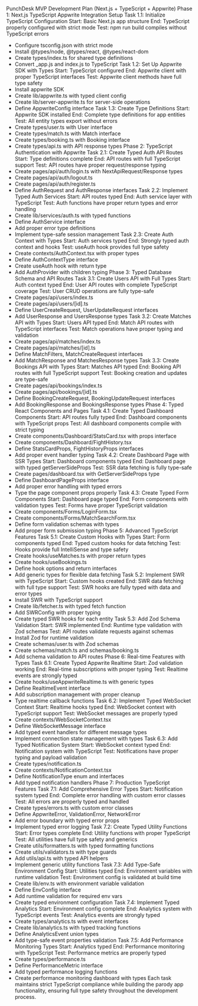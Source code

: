 PunchDesk MVP Development Plan (Next.js + TypeScript + Appwrite)
Phase 1: Next.js TypeScript Appwrite Integration Setup
Task 1.1: Initialize TypeScript Configuration
Start: Basic Next.js app structure
End: TypeScript properly configured with strict mode
Test: npm run build compiles without TypeScript errors
- Configure tsconfig.json with strict mode
- Install @types/node, @types/react, @types/react-dom
- Create types/index.ts for shared type definitions
- Convert _app.js and index.js to TypeScript
Task 1.2: Set Up Appwrite SDK with Types
Start: TypeScript configured
End: Appwrite client with proper TypeScript interfaces
Test: Appwrite client methods have full type safety
- Install appwrite SDK
- Create lib/appwrite.ts with typed client config
- Create lib/server-appwrite.ts for server-side operations
- Define AppwriteConfig interface
Task 1.3: Create Type Definitions
Start: Appwrite SDK installed
End: Complete type definitions for app entities
Test: All entity types export without errors
- Create types/user.ts with User interface
- Create types/match.ts with Match interface  
- Create types/booking.ts with Booking interface
- Create types/api.ts with API response types
Phase 2: TypeScript Authentication with Appwrite
Task 2.1: Create Typed Auth API Routes
Start: Type definitions complete
End: API routes with full TypeScript support
Test: API routes have proper request/response typing
- Create pages/api/auth/login.ts with NextApiRequest/Response types
- Create pages/api/auth/logout.ts
- Create pages/api/auth/register.ts
- Define AuthRequest and AuthResponse interfaces
Task 2.2: Implement Typed Auth Services
Start: API routes typed
End: Auth service layer with TypeScript
Test: Auth functions have proper return types and error handling
- Create lib/services/auth.ts with typed functions
- Define AuthService interface
- Add proper error type definitions
- Implement type-safe session management
Task 2.3: Create Auth Context with Types
Start: Auth services typed
End: Strongly typed auth context and hooks
Test: useAuth hook provides full type safety
- Create contexts/AuthContext.tsx with proper types
- Define AuthContextType interface
- Create useAuth hook with return type
- Add AuthProvider with children typing
Phase 3: Typed Database Schema and API Routes
Task 3.1: Create Users API with Full Types
Start: Auth context typed
End: User API routes with complete TypeScript coverage
Test: User CRUD operations are fully type-safe
- Create pages/api/users/index.ts
- Create pages/api/users/[id].ts
- Define UserCreateRequest, UserUpdateRequest interfaces
- Add UserResponse and UsersResponse types
Task 3.2: Create Matches API with Types
Start: Users API typed
End: Match API routes with TypeScript interfaces
Test: Match operations have proper typing and validation
- Create pages/api/matches/index.ts
- Create pages/api/matches/[id].ts
- Define MatchFilters, MatchCreateRequest interfaces
- Add MatchResponse and MatchesResponse types
Task 3.3: Create Bookings API with Types
Start: Matches API typed
End: Booking API routes with full TypeScript support
Test: Booking creation and updates are type-safe
- Create pages/api/bookings/index.ts
- Create pages/api/bookings/[id].ts
- Define BookingCreateRequest, BookingUpdateRequest interfaces
- Add BookingResponse and BookingsResponse types
Phase 4: Typed React Components and Pages
Task 4.1: Create Typed Dashboard Components
Start: API routes fully typed
End: Dashboard components with TypeScript props
Test: All dashboard components compile with strict typing
- Create components/Dashboard/StatsCard.tsx with props interface
- Create components/Dashboard/FightHistory.tsx
- Define StatsCardProps, FightHistoryProps interfaces
- Add proper event handler typing
Task 4.2: Create Dashboard Page with SSR Types
Start: Dashboard components typed
End: Dashboard page with typed getServerSideProps
Test: SSR data fetching is fully type-safe
- Create pages/dashboard.tsx with GetServerSideProps type
- Define DashboardPageProps interface
- Add proper error handling with typed errors
- Type the page component props properly
Task 4.3: Create Typed Form Components
Start: Dashboard page typed
End: Form components with validation types
Test: Forms have proper TypeScript validation
- Create components/Forms/LoginForm.tsx
- Create components/Forms/MatchSearchForm.tsx
- Define form validation schemas with types
- Add proper form submission typing
Phase 5: Advanced TypeScript Features
Task 5.1: Create Custom Hooks with Types
Start: Form components typed
End: Typed custom hooks for data fetching
Test: Hooks provide full IntelliSense and type safety
- Create hooks/useMatches.ts with proper return types
- Create hooks/useBookings.ts
- Define hook options and return interfaces
- Add generic types for flexible data fetching
Task 5.2: Implement SWR with TypeScript
Start: Custom hooks created
End: SWR data fetching with full type support
Test: SWR hooks are fully typed with data and error types
- Install SWR with TypeScript support
- Create lib/fetcher.ts with typed fetch function
- Add SWRConfig with proper typing
- Create typed SWR hooks for each entity
Task 5.3: Add Zod Schema Validation
Start: SWR implemented
End: Runtime type validation with Zod schemas
Test: API routes validate requests against schemas
- Install Zod for runtime validation
- Create schemas/user.ts with Zod schemas
- Create schemas/match.ts and schemas/booking.ts
- Add schema validation to API routes
Phase 6: Real-time Features with Types
Task 6.1: Create Typed Appwrite Realtime
Start: Zod validation working
End: Real-time subscriptions with proper typing
Test: Realtime events are strongly typed
- Create hooks/useAppwriteRealtime.ts with generic types
- Define RealtimeEvent interface
- Add subscription management with proper cleanup
- Type realtime callback functions
Task 6.2: Implement Typed WebSocket Context
Start: Realtime hooks typed
End: WebSocket context with TypeScript support
Test: WebSocket messages are properly typed
- Create contexts/WebSocketContext.tsx
- Define WebSocketMessage interface
- Add typed event handlers for different message types
- Implement connection state management with types
Task 6.3: Add Typed Notification System
Start: WebSocket context typed
End: Notification system with TypeScript
Test: Notifications have proper typing and payload validation
- Create types/notification.ts
- Create contexts/NotificationContext.tsx
- Define NotificationType enum and interfaces
- Add typed notification handlers
Phase 7: Production TypeScript Features
Task 7.1: Add Comprehensive Error Types
Start: Notification system typed
End: Complete error handling with custom error classes
Test: All errors are properly typed and handled
- Create types/errors.ts with custom error classes
- Define AppwriteError, ValidationError, NetworkError
- Add error boundary with typed error props
- Implement typed error logging
Task 7.2: Create Typed Utility Functions
Start: Error types complete
End: Utility functions with proper TypeScript
Test: All utilities have full type safety and generics
- Create utils/formatters.ts with typed formatting functions
- Create utils/validators.ts with type guards
- Add utils/api.ts with typed API helpers
- Implement generic utility functions
Task 7.3: Add Type-Safe Environment Config
Start: Utilities typed
End: Environment variables with runtime validation
Test: Environment config is validated at build time
- Create lib/env.ts with environment variable validation
- Define EnvConfig interface
- Add runtime validation for required env vars
- Create typed environment configuration
Task 7.4: Implement Typed Analytics
Start: Environment config complete
End: Analytics system with TypeScript events
Test: Analytics events are strongly typed
- Create types/analytics.ts with event interfaces
- Create lib/analytics.ts with typed tracking functions
- Define AnalyticsEvent union types
- Add type-safe event properties validation
Task 7.5: Add Performance Monitoring Types
Start: Analytics typed
End: Performance monitoring with TypeScript
Test: Performance metrics are properly typed
- Create types/performance.ts
- Define PerformanceMetric interface
- Add typed performance logging functions
- Create performance monitoring dashboard with types
Each task maintains strict TypeScript compliance while building the parody app functionality, ensuring full type safety throughout the development process.